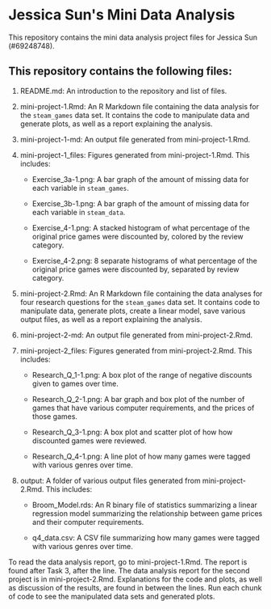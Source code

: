 # Jessica Sun's Mini Data Analysis

This repository contains the mini data analysis project files for Jessica Sun (#69248748).

## This repository contains the following files:

1.  README.md: An introduction to the repository and list of files.

2.  mini-project-1.Rmd: An R Markdown file containing the data analysis for the `steam_games` data set. It contains the code to manipulate data and generate plots, as well as a report explaining the analysis.

3.  mini-project-1-md: An output file generated from mini-project-1.Rmd.

4.  mini-project-1_files: Figures generated from mini-project-1.Rmd. This includes:

    -   Exercise_3a-1.png: A bar graph of the amount of missing data for each variable in `steam_games`.

    -   Exercise_3b-1.png: A bar graph of the amount of missing data for each variable in `steam_data`.

    -   Exercise_4-1.png: A stacked histogram of what percentage of the original price games were discounted by, colored by the review category.

    -   Exercise_4-2.png: 8 separate histograms of what percentage of the original price games were discounted by, separated by review category.

5.  mini-project-2.Rmd: An R Markdown file containing the data analyses for four research questions for the `steam_games` data set. It contains code to manipulate data, generate plots, create a linear model, save various output files, as well as a report explaining the analysis.

6.  mini-project-2-md: An output file generated from mini-project-2.Rmd.

7.  mini-project-2_files: Figures generated from mini-project-2.Rmd. This includes:

    -   Research_Q_1-1.png: A box plot of the range of negative discounts given to games over time.

    -   Research_Q_2-1.png: A bar graph and box plot of the number of games that have various computer requirements, and the prices of those games.

    -   Research_Q_3-1.png: A box plot and scatter plot of how how discounted games were reviewed.

    -   Research_Q_4-1.png: A line plot of how many games were tagged with various genres over time.

8.  output: A folder of various output files generated from mini-project-2.Rmd. This includes:

    -   Broom_Model.rds: An R binary file of statistics summarizing a linear regression model summarizing the relationship between game prices and their computer requirements.

    -   q4_data.csv: A CSV file summarizing how many games were tagged with various genres over time.

To read the data analysis report, go to mini-project-1.Rmd. The report is found after Task 3, after the <!--- *****START HERE***** ---> line. The data analysis report for the second project is in mini-project-2.Rmd. Explanations for the code and plots, as well as discussion of the results, are found in between the <!--- *****START HERE***** ---> lines. Run each chunk of code to see the manipulated data sets and generated plots.
